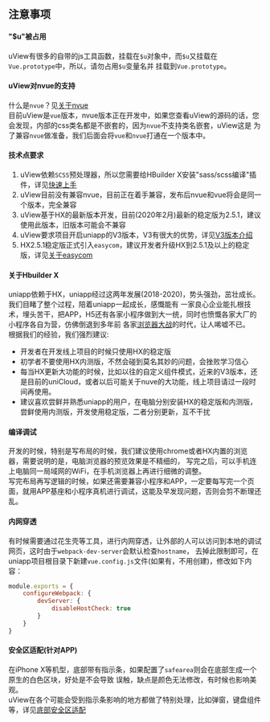 ## 注意事项

#### "$u"被占用

uView有很多的自带的js工具函数，挂载在`$u`对象中，而`$u`又挂载在`Vue.prototype`中，所以，请勿占用`$u`变量名并
挂载到`Vue.prototype`。


#### uView对nvue的支持

什么是`nvue`？见[关于nvue](/guide/design.html#关于nvue)  
目前uView是`vue`版本，nvue版本正在开发中，如果您查看uView的源码的话，您会发现，内部的css类名都是不嵌套的，因为`nvue`不支持类名嵌套，uView这是
为了兼容`nvue`做准备，我们后面会将`vue`和`nvue`打通在一个版本中。


#### 技术点要求

1. uView依赖`SCSS`预处理器，所以您需要给HBuilder X安装"sass/scss编译"插件，详见[快速上手](/components/quickstart.html)
2. uView目前没有兼容nvue，目前正在着手兼容，发布后nvue和vue将会是同一个版本，完全兼容
3. uView基于HX的最新版本开发，目前(2020年2月)最新的稳定版为2.5.1，建议使用此版本，旧版本可能会不兼容
4. uView要求项目开启uniapp的V3版本，V3有很大的优势，详见[V3版本介绍](https://ask.dcloud.net.cn/article/36599)
5. HX2.5.1稳定版正式引入`easycom`，建议开发者升级HX到2.5.1及以上的稳定版，详见[关于easycom](/components/quickstart.html#_3-配置easycom组件模式)


#### 关于Hbuilder X

uniapp依赖于HX，uniapp经过这两年发展(2018-2020)，势头强劲，茁壮成长。我们目睹了整个过程，陪着uniapp一起成长，感慨能有
一家良心企业能扎根技术，埋头苦干，把APP，H5还有各家小程序做到大一统，同时也愤慨各家大厂的小程序各自为营，仿佛倒退到多年前
各家[浏览器大战](https://baike.baidu.com/item/%E6%B5%8F%E8%A7%88%E5%99%A8%E5%A4%A7%E6%88%98/8488119?fr=aladdin)的时代，让人唏嘘不已。  
根据我们的经验，我们强烈建议:
- 开发者在开发线上项目的时候只使用HX的稳定版
- 初学者不要使用HX内测版，不然会碰到莫名其妙的问题，会挫败学习信心
- 每当HX更新大功能的时候，比如以往的自定义组件模式，近来的V3版本，还是目前的uniCloud，或者以后可能关于nuve的大功能，线上项目请过一段时间再使用。
- 建议喜欢尝鲜并熟悉uniapp的用户，在电脑分别安装HX的稳定版和内测版，尝鲜使用内测版，开发使用稳定版，二者分别更新，互不干扰


#### 编译调试

开发的时候，特别是写布局的时候，我们建议使用chrome或者HX内置的浏览器，需要说明的是，电脑浏览器的预览效果是不精细的，
写完之后，可以手机连上电脑同一局域网的WiFi，在手机浏览器上再进行细微的调整。  
写完布局再写逻辑的时候，如果还需要兼容小程序和APP，一定要每写完一个页面，就用APP基座和小程序真机进行调试，这能及早发现问题，否则会剪不断理还乱。  


#### 内网穿透

有时候需要通过花生壳等工具，进行内网穿透，让外部的人可以访问到本地的调试网页，这时由于`webpack-dev-server`会默认检查`hostname`，
去掉此限制即可，在uniapp项目根目录下新建`vue.config.js`文件(如果有，不用创建)，修改如下内容：

```js
module.exports = {
	configureWebpack: {
		devServer: {
			disableHostCheck: true
		}
	}
}
```

#### 安全区适配(针对APP)

在iPhone X等机型，底部带有指示条，如果配置了`safearea`则会在底部生成一个原生的白色区块，好处是不会导致
误触，缺点是颜色无法修改，有时候也影响美观。  
uView在各个可能会受到指示条影响的地方都做了特别处理，比如弹窗，键盘组件等，详见[底部安全区适配](/components/safeAreaInset.html)

